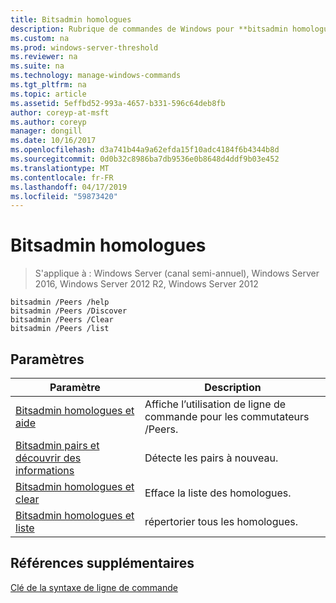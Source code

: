 ```yaml
---
title: Bitsadmin homologues
description: Rubrique de commandes de Windows pour **bitsadmin homologues** - liste de la **homologues** commutateurs.
ms.custom: na
ms.prod: windows-server-threshold
ms.reviewer: na
ms.suite: na
ms.technology: manage-windows-commands
ms.tgt_pltfrm: na
ms.topic: article
ms.assetid: 5effbd52-993a-4657-b331-596c64deb8fb
author: coreyp-at-msft
ms.author: coreyp
manager: dongill
ms.date: 10/16/2017
ms.openlocfilehash: d3a741b44a9a62efda15f10adc4184f6b4344b8d
ms.sourcegitcommit: 0d0b32c8986ba7db9536e0b8648d4ddf9b03e452
ms.translationtype: MT
ms.contentlocale: fr-FR
ms.lasthandoff: 04/17/2019
ms.locfileid: "59873420"
---
```

# <a name="bitsadmin-peers"></a>Bitsadmin homologues

>S'applique à : Windows Server (canal semi-annuel), Windows Server 2016, Windows Server 2012 R2, Windows Server 2012

```
bitsadmin /Peers /help
bitsadmin /Peers /Discover
bitsadmin /Peers /Clear
bitsadmin /Peers /list
```
## <a name="parameters"></a>Paramètres
|Paramètre|Description|
|-------|--------|
|[Bitsadmin homologues et aide](bitsadmin-peers-and-help.md)|Affiche l’utilisation de ligne de commande pour les commutateurs /Peers.|
|[Bitsadmin pairs et découvrir des informations](bitsadmin-peers-and-discover.md)|Détecte les pairs à nouveau.|
|[Bitsadmin homologues et clear](bitsadmin-peers-and-clear.md)|Efface la liste des homologues.|
|[Bitsadmin homologues et liste](bitsadmin-peers-and-list.md)|répertorier tous les homologues.|
## <a name="additional-references"></a>Références supplémentaires
[Clé de la syntaxe de ligne de commande](command-line-syntax-key.md)
